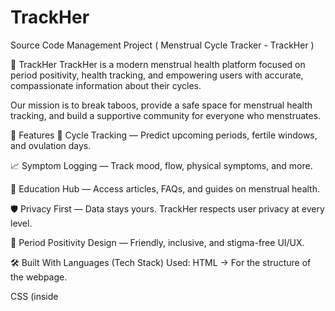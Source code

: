 # TrackHer
Source Code Management Project ( Menstrual Cycle Tracker - TrackHer ) 


🌸 TrackHer
TrackHer is a modern menstrual health platform focused on period positivity, health tracking, and empowering users with accurate, compassionate information about their cycles.

Our mission is to break taboos, provide a safe space for menstrual health tracking, and build a supportive community for everyone who menstruates.

🚀 Features
📅 Cycle Tracking — Predict upcoming periods, fertile windows, and ovulation days.

📈 Symptom Logging — Track mood, flow, physical symptoms, and more.

🧠 Education Hub — Access articles, FAQs, and guides on menstrual health.

🛡️ Privacy First — Data stays yours. TrackHer respects user privacy at every level.

🎨 Period Positivity Design — Friendly, inclusive, and stigma-free UI/UX.

🛠️ Built With
Languages (Tech Stack) Used:
HTML → For the structure of the webpage.

CSS (inside <style>) → For styling (colors, layout, fonts, responsive design).

JavaScript (inside <script>) → For functionality.

🌟 How to Contribute
We’re all about community! Contributions, feedback, and ideas are warmly welcomed.
Fork this repo
Clone your forked copy:
git clone https://github.com/YourUsername/TrackHer-Menstrual-Cycle-Tracker


🔄 Roadmap
🚧 Upcoming Features:
User Profile Management: Add personalized settings and track individual health metrics.

Dark Mode: Implement dark mode for late-night users.

Community Support: Introduce a community chat or forum for period positivity discussions.


📫 Let's Connect
Have questions, suggestions, or just want to say hi?
Reach out via  
• Emails-
muskan0465.becse24@chitkara.edu.in
himanshi409.becse24@chitkara.edu.in
himanshi408.becse24@chitkara.edu.in
mishthi457.becse24@chitkara.edu.in




